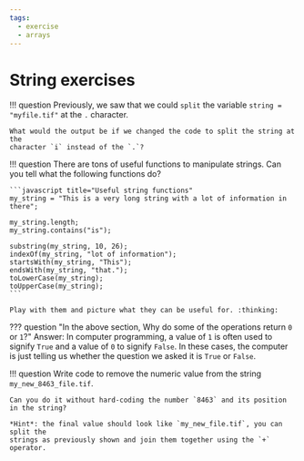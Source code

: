```yaml
---
tags:
  - exercise
  - arrays
---
```

# String exercises

!!! question
    Previously, we saw that we could `split` the variable
    `string = "myfile.tif"` at the `.` character.

    What would the output be if we changed the code to split the string at the
    character `i` instead of the `.`?

!!! question
    There are tons of useful functions to manipulate strings. Can you tell what
    the following functions do?

    ```javascript title="Useful string functions"
    my_string = "This is a very long string with a lot of information in there";

    my_string.length;
    my_string.contains("is");

    substring(my_string, 10, 26);
    indexOf(my_string, "lot of information");
    startsWith(my_string, "This");
    endsWith(my_string, "that.");
    toLowerCase(my_string);
    toUpperCase(my_string);
    ```

    Play with them and picture what they can be useful for. :thinking:

??? question "In the above section, Why do some of the operations return `0` or `1`?"
    Answer: In computer programming, a value of `1` is often used to signify `True` and
    a value of `0` to signify `False`. In these cases, the computer is just
    telling us whether the question we asked it is `True` or `False`.

!!! question
    Write code to remove the numeric value from the string
    `my_new_8463_file.tif`.

    Can you do it without hard-coding the number `8463` and its position
    in the string?

    *Hint*: the final value should look like `my_new_file.tif`, you can split the
    strings as previously shown and join them together using the `+` operator.
